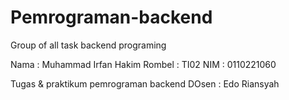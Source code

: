 # Pemrograman-backend
Group of all task backend programing

Nama : Muhammad Irfan Hakim
Rombel : TI02
NIM : 0110221060

Tugas & praktikum pemrograman backend
DOsen : Edo Riansyah
